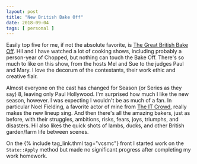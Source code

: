 ```yaml
---
layout: post
title: "New British Bake Off"
date: 2018-09-04
tags: [ personal ]
---
```


Easily top five for me, if not the absolute favorite, is
[The Great British Bake Off](https://en.wikipedia.org/wiki/The_Great_British_Bake_Off).
Hil and I have watched a lot of cooking shows, including probably a person-year
of Chopped, but nothing can touch the Bake Off. There's so much to like on this
show, from the hosts Mel and Sue to the judges Paul and Mary. I love the
decorum of the contestants, their work ethic and creative flair.

Almost everyone on the cast has changed for Season (or Series as they say) 8,
leaving only Paul Hollywood. I'm surprised how much I like the new season,
however. I was expecting I wouldn't be as much of a fan. In particular Noel
Fielding, a favorite actor of mine from
[The IT Crowd](https://en.wikipedia.org/wiki/The_IT_Crowd), really makes the
new lineup sing. And then there's all the amazing bakers, just as before,
with their struggles, ambitions, risks, fears, joys, triumphs, and disasters.
Hil also likes the quick shots of lambs, ducks, and other British garden/farm
life between scenes.

On the {% include tag_link.thml tag="vcsmc"} front I started work on the
`State::Apply` method but made no significant progress after completing my
work homework.

